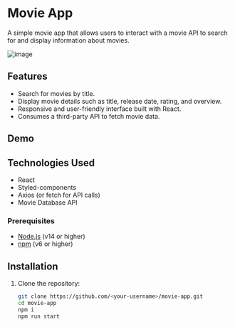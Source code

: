 # Movie App

A simple movie app that allows users to interact with a movie API to search for and display information about movies.

![image](https://github.com/user-attachments/assets/3cab18f5-f993-414a-b942-e7516ffd9c23)


## Features

- Search for movies by title.
- Display movie details such as title, release date, rating, and overview.
- Responsive and user-friendly interface built with React.
- Consumes a third-party API to fetch movie data.

## Demo

## Technologies Used

- React
- Styled-components
- Axios (or fetch for API calls)
- Movie Database API 

### Prerequisites

- [Node.js](https://nodejs.org/) (v14 or higher)
- [npm](https://www.npmjs.com/) (v6 or higher)

## Installation

1. Clone the repository:

   ```bash
   git clone https://github.com/<your-username>/movie-app.git
   cd movie-app
   npm i
   npm run start
